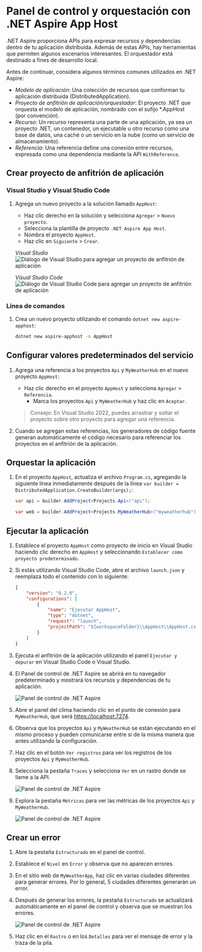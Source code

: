 # Panel de control y orquestación con .NET Aspire App Host

.NET Aspire proporciona APIs para expresar recursos y dependencias dentro de tu aplicación distribuida. Además de estas APIs, hay herramientas que permiten algunos escenarios interesantes. El orquestador está destinado a fines de desarrollo local.

Antes de continuar, considera algunos términos comunes utilizados en .NET Aspire:

* *Modelo de aplicación*: Una colección de recursos que conforman tu aplicación distribuida (DistributedApplication).
* *Proyecto de anfitrión de aplicación/orquestador*: El proyecto .NET que orquesta el modelo de aplicación, nombrado con el sufijo *.AppHost (por convención).
* *Recurso*: Un recurso representa una parte de una aplicación, ya sea un proyecto .NET, un contenedor, un ejecutable u otro recurso como una base de datos, una caché o un servicio en la nube (como un servicio de almacenamiento).
* *Referencia*: Una referencia define una conexión entre recursos, expresada como una dependencia mediante la API `WithReference`.

## Crear proyecto de anfitrión de aplicación

### Visual Studio y Visual Studio Code

1. Agrega un nuevo proyecto a la solución llamado `AppHost`:

	- Haz clic derecho en la solución y selecciona `Agregar` > `Nuevo proyecto`.
	- Selecciona la plantilla de proyecto `.NET Aspire App Host`.
	- Nombra el proyecto `AppHost`.
	- Haz clic en `Siguiente` > `Crear`.

	*Visual Studio*
	![Diálogo de Visual Studio para agregar un proyecto de anfitrión de aplicación](./media/vs-add-apphost.png)

	*Visual Studio Code*
	![Diálogo de Visual Studio Code para agregar un proyecto de anfitrión de aplicación](./media/vsc-add-apphost.png)


### Línea de comandos

1. Crea un nuevo proyecto utilizando el comando `dotnet new aspire-apphost`:

	```bash
	dotnet new aspire-apphost -n AppHost
	```

## Configurar valores predeterminados del servicio

1. Agrega una referencia a los proyectos `Api` y `MyWeatherHub` en el nuevo proyecto `AppHost`:

	- Haz clic derecho en el proyecto `AppHost` y selecciona `Agregar` > `Referencia`.
		- Marca los proyectos `Api` y `MyWeatherHub` y haz clic en `Aceptar`.

	> Consejo: En Visual Studio 2022, puedes arrastrar y soltar el proyecto sobre otro proyecto para agregar una referencia.

1. Cuando se agregan estas referencias, los generadores de código fuente generan automáticamente el código necesario para referenciar los proyectos en el anfitrión de la aplicación.

## Orquestar la aplicación

1. En el proyecto `AppHost`, actualiza el archivo `Program.cs`, agregando la siguiente línea inmediatamente después de la línea `var builder = DistributedApplication.CreateBuilder(args);`:

	```csharp
	var api = builder.AddProject<Projects.Api>("api");

	var web = builder.AddProject<Projects.MyWeatherHub>("myweatherhub");
	```

## Ejecutar la aplicación

1. Establece el proyecto `AppHost` como proyecto de inicio en Visual Studio haciendo clic derecho en `AppHost` y seleccionando `Establecer como proyecto predeterminado`.
1. Si estás utilizando Visual Studio Code, abre el archivo `launch.json` y reemplaza todo el contenido con lo siguiente:
	```json
	{
		"version": "0.2.0",
		"configurations": [
			{
				"name": "Ejecutar AppHost",
				"type": "dotnet",
				"request": "launch",
				"projectPath": "${workspaceFolder}\\AppHost\\AppHost.csproj"
			}
		]
	}
	```

1. Ejecuta el anfitrión de la aplicación utilizando el panel `Ejecutar y depurar` en Visual Studio Code o Visual Studio.
1. El Panel de control de .NET Aspire se abrirá en tu navegador predeterminado y mostrará los recursos y dependencias de tu aplicación.

	![Panel de control de .NET Aspire](./media/dashboard.png)

1. Abre el panel del clima haciendo clic en el punto de conexión para `MyWeatherHub`, que será [https://localhost:7274](https://localhost:7274).
1. Observa que los proyectos `Api` y `MyWeatherHub` se están ejecutando en el mismo proceso y pueden comunicarse entre sí de la misma manera que antes utilizando la configuración.
1. Haz clic en el botón `Ver registros` para ver los registros de los proyectos `Api` y `MyWeatherHub`.
1. Selecciona la pestaña `Traces` y selecciona `Ver` en un rastro donde se llame a la API.

	![Panel de control de .NET Aspire](./media/dashboard-trace.png)

1. Explora la pestaña `Métricas` para ver las métricas de los proyectos `Api` y `MyWeatherHub`.

	![Panel de control de .NET Aspire](./media/dashboard-metrics.png)

## Crear un error

1. Abre la pestaña `Estructurado` en el panel de control.
1. Establece el `Nivel` en `Error` y observa que no aparecen errores.
1. En el sitio web de `MyWeatherApp`, haz clic en varias ciudades diferentes para generar errores. Por lo general, 5 ciudades diferentes generarán un error.
1. Después de generar los errores, la pestaña `Estructurado` se actualizará automáticamente en el panel de control y observa que se muestran los errores.

	![Panel de control de .NET Aspire](./media/dashboard-error.png)

1. Haz clic en el `Rastro` o en los `Detalles` para ver el mensaje de error y la traza de la pila.

